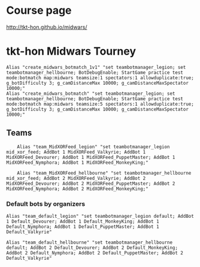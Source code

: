 # Course page
http://tkt-hon.github.io/midwars/

# tkt-hon Midwars Tourney

    Alias "create_midwars_botmatch_1v1" "set teambotmanager_legion; set teambotmanager_hellbourne; BotDebugEnable; StartGame practice test mode:botmatch map:midwars teamsize:1 spectators:1 allowduplicate:true; g_botDifficulty 3; g_camDistanceMax 10000; g_camDistanceMaxSpectator 10000;"
    Alias "create_midwars_botmatch" "set teambotmanager_legion; set teambotmanager_hellbourne; BotDebugEnable; StartGame practice test mode:botmatch map:midwars teamsize:5 spectators:1 allowduplicate:true; g_botDifficulty 3; g_camDistanceMax 10000; g_camDistanceMaxSpectator 10000;"

## Teams

		Alias "team_MidXORFeed_legion" "set teambotmanager_legion mid_xor_feed; AddBot 1 MidXORFeed_Valkyrie; AddBot 1 MidXORFeed_Devourer; AddBot 1 MidXORFeed_PuppetMaster; AddBot 1 MidXORFeed_Nymphora; AddBot 1 MidXORFeed_MonkeyKing;"

		Alias "team_MidXORFeed_hellbourne" "set teambotmanager_hellbourne mid_xor_feed; AddBot 2 MidXORFeed_Valkyrie; AddBot 2 MidXORFeed_Devourer; AddBot 2 MidXORFeed_PuppetMaster; AddBot 2 MidXORFeed_Nymphora; AddBot 2 MidXORFeed_MonkeyKing;"

### Default bots by organizers

    Alias "team_default_legion" "set teambotmanager_legion default; AddBot 1 Default_Devourer; AddBot 1 Default_MonkeyKing; AddBot 1 Default_Nymphora; AddBot 1 Default_PuppetMaster; AddBot 1 Default_Valkyrie"

    Alias "team_default_hellbourne" "set teambotmanager_hellbourne default; AddBot 2 Default_Devourer; AddBot 2 Default_MonkeyKing; AddBot 2 Default_Nymphora; AddBot 2 Default_PuppetMaster; AddBot 2 Default_Valkyrie"
